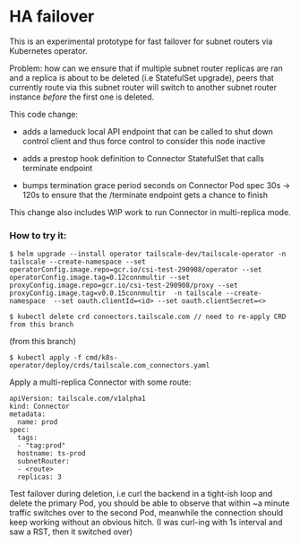 # HA failover

This is an experimental prototype for fast failover for subnet routers via Kubernetes operator.

Problem: how can we ensure that if multiple subnet router replicas are ran and a replica is about to be deleted (i.e StatefulSet upgrade), peers that currently route via this subnet router will switch to another subnet router instance _before_ the first one is deleted.

This code change:

- adds a lameduck local API endpoint that can be called to shut down control client and thus force control to consider this node inactive 

- adds a prestop hook definition to Connector StatefulSet that calls terminate endpoint

- bumps termination grace period seconds on Connector Pod spec 30s -> 120s to ensure that the /terminate endpoint gets a chance to finish

This change also includes WIP work to run Connector in multi-replica mode.

### How to try it:

```
$ helm upgrade --install operator tailscale-dev/tailscale-operator -n tailscale --create-namespace --set operatorConfig.image.repo=gcr.io/csi-test-290908/operator --set operatorConfig.image.tag=0.12connmultir --set proxyConfig.image.repo=gcr.io/csi-test-290908/proxy --set proxyConfig.image.tag=v0.0.15connmultir  -n tailscale --create-namespace  --set oauth.clientId=<id> --set oauth.clientSecret=<>
```

```
$ kubectl delete crd connectors.tailscale.com // need to re-apply CRD from this branch
```

(from this branch)

```
$ kubectl apply -f cmd/k8s-operator/deploy/crds/tailscale.com_connectors.yaml
```

Apply a multi-replica Connector with some route:

```
apiVersion: tailscale.com/v1alpha1
kind: Connector
metadata:
  name: prod
spec:
  tags:
  - "tag:prod"
  hostname: ts-prod
  subnetRouter:
  - <route>
  replicas: 3
```

Test failover during deletion, i.e curl the backend in a tight-ish loop and delete the primary Pod, you should be able to observe that within ~a minute traffic switches over to the second Pod, meanwhile the connection should keep working without an obvious hitch.
(I was curl-ing with 1s interval and saw a RST, then it switched over)



